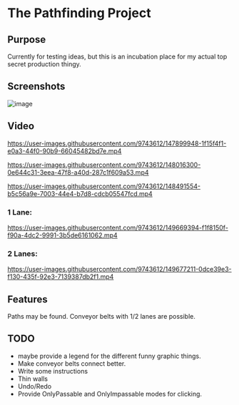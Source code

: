 # The Pathfinding Project
## Purpose
Currently for testing ideas, but this is an incubation place for my actual top secret production thingy.
## Screenshots
![image](https://user-images.githubusercontent.com/9743612/148163483-b58e2608-3d86-4833-832a-036fcc4ea754.png)


## Video
https://user-images.githubusercontent.com/9743612/147899948-1f15f4f1-e0a3-44f0-90b9-66045482bd7e.mp4

https://user-images.githubusercontent.com/9743612/148016300-0e644c31-3eea-47f8-a40d-287c1f609a53.mp4

https://user-images.githubusercontent.com/9743612/148491554-b5c56a9e-7003-44e4-b7d8-cdcb05547fcd.mp4

### 1 Lane:

https://user-images.githubusercontent.com/9743612/149669394-f1f8150f-f90a-4dc2-9991-3b5de6161062.mp4

### 2 Lanes:

https://user-images.githubusercontent.com/9743612/149677211-0dce39e3-f130-435f-92e3-7139387db2f1.mp4

## Features
Paths may be found.
Conveyor belts with 1/2 lanes are possible.

## TODO
- maybe provide a legend for the different funny graphic things.
- Make conveyor belts connect better.
- Write some instructions
- Thin walls
- Undo/Redo
- Provide OnlyPassable and OnlyImpassable modes for clicking.
